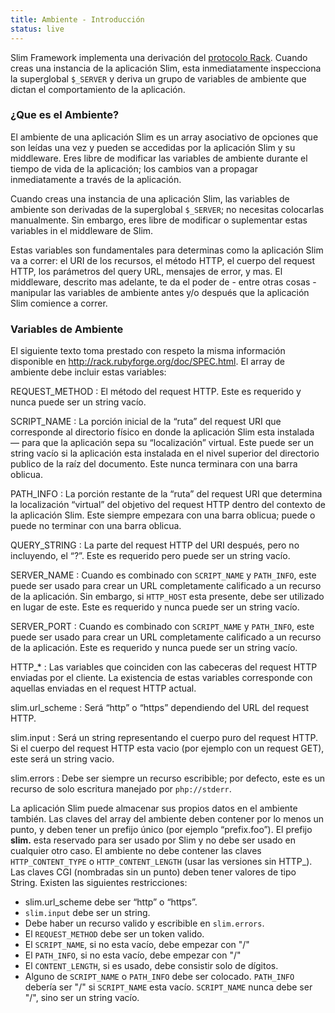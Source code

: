 ```yaml
---
title: Ambiente - Introducción
status: live
---
```


Slim Framework implementa una derivación del [protocolo Rack](http://rack.rubyforge.org/doc/SPEC.html). 
Cuando creas una instancia de la aplicación Slim, esta inmediatamente inspecciona la superglobal `$_SERVER` 
y deriva un grupo de variables de ambiente que dictan el comportamiento de la aplicación.

### ¿Que es el Ambiente?

El ambiente de una aplicación Slim es un array asociativo de opciones que son leídas una vez y pueden se 
accedidas por la aplicación Slim y su middleware. Eres libre de modificar las variables de ambiente durante 
el tiempo de vida de la aplicación; los cambios van a propagar inmediatamente a través de la aplicación.

Cuando creas una instancia de una aplicación Slim, las variables de ambiente son derivadas de la superglobal 
`$_SERVER`; no necesitas colocarlas manualmente. Sin embargo, eres libre de modificar o suplementar estas 
variables in el middleware de Slim.

Estas variables son fundamentales para determinas como la aplicación Slim va a correr: el URI de los recursos, 
el método HTTP, el cuerpo del request HTTP, los parámetros del query URL, mensajes de error, y mas. El middleware, 
descrito mas adelante, te da el poder de - entre otras cosas - manipular las variables de ambiente antes y/o después 
que la aplicación Slim comience a correr.

### Variables de Ambiente

El siguiente texto toma prestado con respeto la misma información disponible en <http://rack.rubyforge.org/doc/SPEC.html>. 
El array de ambiente debe incluir estas variables:

REQUEST_METHOD
: El método del request HTTP. Este es requerido y nunca puede ser un string vacío.

SCRIPT_NAME
: La porción inicial de la “ruta” del request URI que corresponde al directorio físico en donde la aplicación Slim 
esta instalada — para que la aplicación sepa su “localización” virtual. Este puede ser un string vacío si la aplicación 
esta instalada en el nivel superior del directorio publico de la raíz del documento. Este nunca terminara con una barra oblicua.

PATH_INFO
: La porción restante de la “ruta” del request URI que determina la localización “virtual” del objetivo del request HTTP dentro del 
contexto de la aplicación Slim. Este siempre empezara con una barra oblicua; puede o puede no terminar con una barra oblicua.

QUERY_STRING
: La parte del request HTTP del URI después, pero no incluyendo, el “?”. Este es requerido pero puede ser un string vacío.

SERVER_NAME
: Cuando es combinado con `SCRIPT_NAME` y `PATH_INFO`, este puede ser usado para crear un URL completamente calificado a un 
recurso de la aplicación. Sin embargo, si `HTTP_HOST` esta presente, debe ser utilizado en lugar de este. Este es requerido y nunca 
puede ser un string vacío.

SERVER_PORT
: Cuando es combinado con `SCRIPT_NAME` y `PATH_INFO`, este puede ser usado para crear un URL completamente calificado a un 
recurso de la aplicación. Este es requerido y nunca puede ser un string vacío.

HTTP_*
: Las variables que coinciden con las cabeceras del request HTTP enviadas por el cliente. La existencia de estas variables 
corresponde con aquellas enviadas en el request HTTP actual.

slim.url_scheme
: Será “http” o “https” dependiendo del URL del request HTTP.

slim.input
: Será un string representando el cuerpo puro del request HTTP. Si el cuerpo del request HTTP esta vacio (por ejemplo con un request GET), 
este será un string vacio.

slim.errors
: Debe ser siempre un recurso escribible; por defecto, este es un recurso de solo escritura manejado por `php://stderr`.

La aplicación Slim puede almacenar sus propios datos en el ambiente también. Las claves del array del ambiente 
deben contener por lo menos un punto, y deben tener un prefijo único (por ejemplo “prefix.foo”). El prefijo **slim.** esta 
reservado para ser usado por Slim y no debe ser usado en cualquier otro caso. El ambiente no debe contener las claves 
`HTTP_CONTENT_TYPE` o `HTTP_CONTENT_LENGTH` (usar las versiones sin HTTP_). Las claves CGI (nombradas sin un punto) deben 
tener valores de tipo String. Existen las siguientes restricciones:

* slim.url_scheme debe ser “http” o “https”.
* `slim.input` debe ser un string.
* Debe haber un recurso valido y escribible en `slim.errors`.
* El `REQUEST_METHOD` debe ser un token valido.
* El `SCRIPT_NAME`, si no esta vacío, debe empezar con "/"
* El `PATH_INFO`, si no esta vacío, debe empezar con "/"
* El `CONTENT_LENGTH`, si es usado, debe consistir solo de dígitos.
* Alguno de `SCRIPT_NAME` o `PATH_INFO` debe ser colocado. `PATH_INFO` debería ser "/" si `SCRIPT_NAME` esta vacío. 
`SCRIPT_NAME` nunca debe ser "/", sino ser un string vacío.
